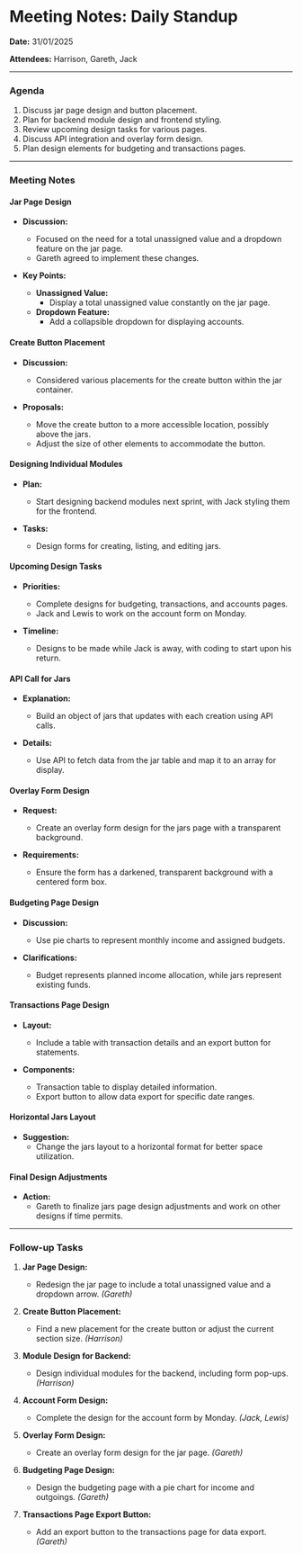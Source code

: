 # Meeting Notes: Daily Standup

**Date:** 31/01/2025

**Attendees:** Harrison, Gareth, Jack

---

### Agenda

1. Discuss jar page design and button placement.
2. Plan for backend module design and frontend styling.
3. Review upcoming design tasks for various pages.
4. Discuss API integration and overlay form design.
5. Plan design elements for budgeting and transactions pages.

---

### Meeting Notes

#### Jar Page Design

- **Discussion:**
  - Focused on the need for a total unassigned value and a dropdown feature on the jar page.
  - Gareth agreed to implement these changes.

- **Key Points:**
  - **Unassigned Value:**
    - Display a total unassigned value constantly on the jar page.
  - **Dropdown Feature:**
    - Add a collapsible dropdown for displaying accounts.

#### Create Button Placement

- **Discussion:**
  - Considered various placements for the create button within the jar container.

- **Proposals:**
  - Move the create button to a more accessible location, possibly above the jars.
  - Adjust the size of other elements to accommodate the button.

#### Designing Individual Modules

- **Plan:**
  - Start designing backend modules next sprint, with Jack styling them for the frontend.

- **Tasks:**
  - Design forms for creating, listing, and editing jars.

#### Upcoming Design Tasks

- **Priorities:**
  - Complete designs for budgeting, transactions, and accounts pages.
  - Jack and Lewis to work on the account form on Monday.

- **Timeline:**
  - Designs to be made while Jack is away, with coding to start upon his return.

#### API Call for Jars

- **Explanation:**
  - Build an object of jars that updates with each creation using API calls.

- **Details:**
  - Use API to fetch data from the jar table and map it to an array for display.

#### Overlay Form Design

- **Request:**
  - Create an overlay form design for the jars page with a transparent background.

- **Requirements:**
  - Ensure the form has a darkened, transparent background with a centered form box.

#### Budgeting Page Design

- **Discussion:**
  - Use pie charts to represent monthly income and assigned budgets.

- **Clarifications:**
  - Budget represents planned income allocation, while jars represent existing funds.

#### Transactions Page Design

- **Layout:**
  - Include a table with transaction details and an export button for statements.

- **Components:**
  - Transaction table to display detailed information.
  - Export button to allow data export for specific date ranges.

#### Horizontal Jars Layout

- **Suggestion:**
  - Change the jars layout to a horizontal format for better space utilization.

#### Final Design Adjustments

- **Action:**
  - Gareth to finalize jars page design adjustments and work on other designs if time permits.

---

### Follow-up Tasks

1. **Jar Page Design:**
   - Redesign the jar page to include a total unassigned value and a dropdown arrow. *(Gareth)*

2. **Create Button Placement:**
   - Find a new placement for the create button or adjust the current section size. *(Harrison)*

3. **Module Design for Backend:**
   - Design individual modules for the backend, including form pop-ups. *(Harrison)*

4. **Account Form Design:**
   - Complete the design for the account form by Monday. *(Jack, Lewis)*

5. **Overlay Form Design:**
   - Create an overlay form design for the jar page. *(Gareth)*

6. **Budgeting Page Design:**
   - Design the budgeting page with a pie chart for income and outgoings. *(Gareth)*

7. **Transactions Page Export Button:**
   - Add an export button to the transactions page for data export. *(Gareth)*
